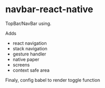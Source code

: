 # navbar-react-native
TopBar/NavBar using.
 
Adds 
* react navigation 
* stack navigation 
* gesture handler
* native paper 
* screens 
* context safe area

Finaly, config babel to render toggle function 
